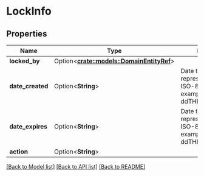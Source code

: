 # LockInfo

## Properties

Name | Type | Description | Notes
------------ | ------------- | ------------- | -------------
**locked_by** | Option<[**crate::models::DomainEntityRef**](DomainEntityRef.md)> |  | [optional]
**date_created** | Option<**String**> | Date time is represented as an ISO-8601 string. For example: yyyy-MM-ddTHH:mm:ss[.mmm]Z | [optional]
**date_expires** | Option<**String**> | Date time is represented as an ISO-8601 string. For example: yyyy-MM-ddTHH:mm:ss[.mmm]Z | [optional]
**action** | Option<**String**> |  | [optional]

[[Back to Model list]](../README.md#documentation-for-models) [[Back to API list]](../README.md#documentation-for-api-endpoints) [[Back to README]](../README.md)


